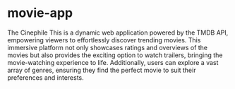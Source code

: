 # movie-app
The Cinephile
This is a  dynamic web application powered by the TMDB API, empowering viewers to effortlessly discover trending movies. This immersive platform not only showcases ratings and overviews of the movies but also provides the exciting option to watch trailers, bringing the movie-watching experience to life. Additionally, users can explore a vast array of genres, ensuring they find the perfect movie to suit their preferences and interests.
